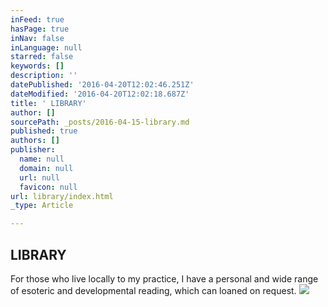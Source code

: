 ```yaml
---
inFeed: true
hasPage: true
inNav: false
inLanguage: null
starred: false
keywords: []
description: ''
datePublished: '2016-04-20T12:02:46.251Z'
dateModified: '2016-04-20T12:02:18.687Z'
title: ' LIBRARY'
author: []
sourcePath: _posts/2016-04-15-library.md
published: true
authors: []
publisher:
  name: null
  domain: null
  url: null
  favicon: null
url: library/index.html
_type: Article

---
```

## LIBRARY

For those who live locally to my practice, I have a personal and wide range of esoteric and developmental reading, which can loaned on request. ![](https://the-grid-user-content.s3-us-west-2.amazonaws.com/65c80ba6-1eea-40b5-b87d-7c319dfc335a.jpg)